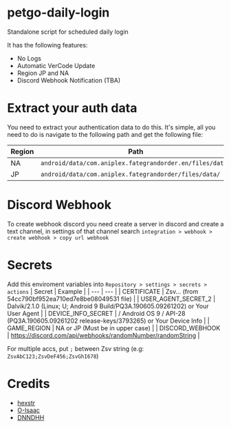 # petgo-daily-login
Standalone script for scheduled daily login

It has the following features:
- No Logs
- Automatic VerCode Update
- Region JP and NA
- Discord Webhook Notification (TBA)

# Extract your auth data
You need to extract your authentication data to do this.
It's simple, all you need to do is navigate to the following path and get the following file: 

| Region | Path | File |
| --- | --- | --- | 
| NA | `android/data/com.aniplex.fategrandorder.en/files/data/` | 54cc790bf952ea710ed7e8be08049531 |
| JP | `android/data/com.aniplex.fategrandorder/files/data/` | 54cc790bf952ea710ed7e8be08049531 |

# Discord Webhook 
To create webhook discord you need create a server in discord and create a text channel, in settings of that channel search
`integration > webhook > create webhook > copy url webhook`

# Secrets
Add this enviroment variables into `Repository > settings > secrets > actions`
| Secret | Example |
| --- | --- |
| CERTIFICATE | Zsv... (from 54cc790bf952ea710ed7e8be08049531 file) |
| USER_AGENT_SECRET_2 | Dalvik/2.1.0 (Linux; U; Android 9 Build/PQ3A.190605.09261202) or Your User Agent |
| DEVICE_INFO_SECRET |   / Android OS 9 / API-28 (PQ3A.190605.09261202 release-keys/3793265) or Your Device Info |
| GAME_REGION | NA or JP (Must be in upper case) |
| DISCORD_WEBHOOK | https://discord.com/api/webhooks/randomNumber/randomString |

For multiple accs, put `;` between Zsv string (e.g: `ZsvAbC123;ZsvDeF456;ZsvGhI678`)
# Credits
- [hexstr](https://github.com/hexstr)
- [O-Isaac](https://github.com/O-Isaac)
- [DNNDHH](https://github.com/DNNDHH)
